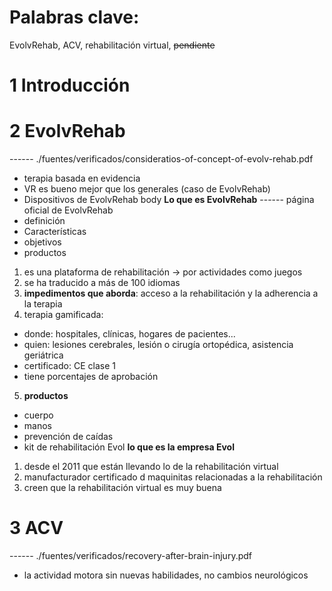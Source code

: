 # Palabras clave:
EvolvRehab, ACV, rehabilitación virtual, ~~pendiente~~
# 1 Introducción
# 2 EvolvRehab 

------ ./fuentes/verificados/consideratios-of-concept-of-evolv-rehab.pdf
- terapia basada en evidencia
- VR es bueno mejor que los generales (caso de EvolvRehab)
- Dispositivos de EvolvRehab body
**Lo que es EvolvRehab**
------ página oficial de EvolvRehab
- definición
- Características
- objetivos
- productos

1. es una plataforma de rehabilitación -> por actividades como juegos
2. se ha traducido a más de 100 idiomas
3. **impedimentos que aborda**: acceso a la rehabilitación y la adherencia a la terapia
4. terapia gamificada:
  - donde: hospitales, clínicas, hogares de pacientes...
  - quien: lesiones cerebrales, lesión o cirugía ortopédica, asistencia geriátrica
  - certificado: CE clase 1
  - tiene porcentajes de aprobación
5. **productos**
  - cuerpo
  - manos
  - prevención de caídas
  - kit de rehabilitación Evol
**lo que es la empresa Evol**
1. desde el 2011 que están llevando lo de la rehabilitación virtual
2. manufacturador certificado d maquinitas relacionadas a la rehabilitación
3. creen que la rehabilitación virtual es muy buena
# 3 ACV
------ ./fuentes/verificados/recovery-after-brain-injury.pdf 
- la actividad motora sin nuevas habilidades, no cambios neurológicos
